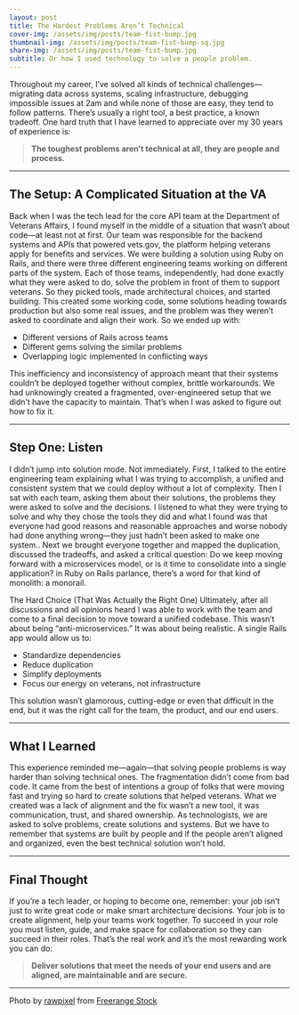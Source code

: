 ```yaml
---
layout: post
title: The Hardest Problems Aren’t Technical
cover-img: /assets/img/posts/team-fist-bump.jpg
thumbnail-img: /assets/img/posts/team-fist-bump-sq.jpg
share-img: /assets/img/posts/team-fist-bump.jpg
subtitle: Or how I used technology to solve a people problem.
---
```


Throughout my career, I’ve solved all kinds of technical challenges—migrating data across systems, scaling infrastructure, debugging impossible issues at 2am and while none of those are easy, they tend to follow patterns. There’s usually a right tool, a best practice, a known tradeoff.
One hard truth that I have learned to appreciate over my 30 years of experience is:
>__The toughest problems aren’t technical at all, they are people and process.__

--- 

## The Setup: A Complicated Situation at the VA

Back when I was the tech lead for the core API team at the Department of Veterans Affairs, I found myself in the middle of a situation that wasn’t about code—at least not at first.
Our team was responsible for the backend systems and APIs that powered vets.gov, the platform helping veterans apply for benefits and services. We were building a solution using Ruby on Rails, and there were three different engineering teams working on different parts of the system.
Each of those teams, independently, had done exactly what they were asked to do, solve the problem in front of them to support veterans.  So they picked tools, made architectural choices, and started building.  This created some working code, some solutions heading towards production but also some real issues, and the problem was they weren’t asked to coordinate and align their work.
So we ended up with:

- Different versions of Rails across teams
- Different gems solving the similar problems
- Overlapping logic implemented in conflicting ways


This inefficiency and inconsistency of approach meant that their systems couldn’t be deployed together without complex, brittle workarounds. We had unknowingly created a fragmented, over-engineered setup that we didn’t have the capacity to maintain.
That’s when I was asked to figure out how to fix it.

---

## Step One: Listen
I didn’t jump into solution mode. Not immediately. First, I talked to the entire engineering team explaining what I was trying to accomplish, a unified and consistent system that we could deploy without a lot of complexity.
Then I sat with each team, asking them about their solutions, the problems they were asked to solve and the decisions. I listened to what they were trying to solve and why they chose the tools they did and what I found was that everyone had good reasons and reasonable approaches and worse nobody had done anything wrong—they just hadn’t been asked to make one system..
Next we brought everyone together and mapped the duplication, discussed the tradeoffs, and asked a critical question: 
Do we keep moving forward with a microservices model, or is it time to consolidate into a single application?
in Ruby on Rails parlance, there’s a word for that kind of monolith: a monorail.

The Hard Choice (That Was Actually the Right One)
Ultimately, after all discussions and all opinions heard I was able to work with the team and come to a final decision to move toward a unified codebase.
This wasn’t about being “anti-microservices.” It was about being realistic. A single Rails app would allow us to:

- Standardize dependencies
- Reduce duplication
- Simplify deployments
- Focus our energy on veterans, not infrastructure


This solution wasn’t glamorous, cutting-edge or even that difficult in the end, but it was the right call for the team, the product, and our end users.

---

## What I Learned
This experience reminded me—again—that solving people problems is way harder than solving technical ones.
The fragmentation didn’t come from bad code. It came from the best of intentions  a group of folks that were moving fast and trying so hard to create solutions that helped veterans.  What we created was a lack of alignment and the fix wasn’t a new tool, it was communication, trust, and shared ownership.  As technologists, we are asked to solve problems, create solutions and systems. But we have to remember that systems are built by people and if the people aren’t aligned and organized, even the best technical solution won’t hold.

---

## Final Thought
If you’re a tech leader, or hoping to become one, remember: your job isn’t just to write great code or make smart architecture decisions. Your job is to create alignment, help your teams work together. To succeed in your role you must listen, guide, and make space for collaboration so they can succeed in their roles.  That’s the real work and it’s the most rewarding work you can do:
>__Deliver solutions that meet the needs of your end users and are aligned, are maintainable and are secure.__

---

Photo by <a target="_blank" href="https://freerangestock.com/photographer/rawpixel/4032">rawpixel</a> from <a target="_blank" href="https://freerangestock.com">Freerange Stock</a>
